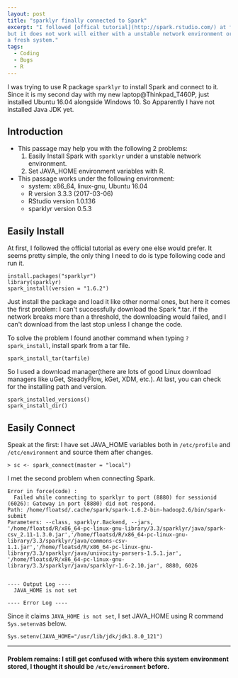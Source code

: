 ```yaml
---
layout: post
title: "sparklyr finally connected to Spark"
excerpt: "I followed [offical tutorial](http://spark.rstudio.com/) at first,
but it does not work will either with a unstable network environment or
a fresh system."
tags:
  - Coding
  - Bugs
  - R
---
```



I was trying to use R package `sparklyr` to install Spark and
connect to it. Since it is my second day with my new
laptop@Thinkpad_T460P, just installed Ubuntu 16.04 alongside
Windows 10. So Apparently I have not installed Java JDK yet.


## Introduction
- This passage may help you with the following 2 problems:
  1. Easily Install Spark with `sparklyr` under a unstable
  network environment.
  2. Set JAVA_HOME environment variables with R.
- This passage works under the following environment:
  - system: x86_64, linux-gnu, Ubuntu 16.04
  - R version 3.3.3 (2017-03-06)
  - RStudio version 1.0.136
  - sparklyr version 0.5.3

## Easily Install
At first, I followed the official tutorial as every one else
would prefer. It seems pretty simple, the only thing I need to
do is type following code and run it.

```
install.packages("sparklyr")
library(sparklyr)
spark_install(version = "1.6.2")
```
Just install the package and load it like other normal ones, but
here it comes the first problem: I can't successfully download the Spark
*.tar. if the network breaks more than a threshold, the downloading
would failed, and I can't download from the last stop unless I change
the code.

To solve the problem I found another command when typing `?spark_install`,
install spark from a tar file.

```
spark_install_tar(tarfile)
```
So I used a download manager(there are lots of good Linux download
managers like uGet, SteadyFlow, kGet, XDM, etc.). At last, you can
check for the installing path and version.

```
spark_installed_versions()
spark_install_dir()
```

## Easily Connect
Speak at the first: I have set JAVA_HOME variables both in `/etc/profile`
and `/etc/environment` and source them after changes.

```
> sc <- spark_connect(master = "local")
```
I met the second problem when connecting Spark.

```
Error in force(code) :
  Failed while connecting to sparklyr to port (8880) for sessionid (6026): Gateway in port (8880) did not respond.
Path: /home/floatsd/.cache/spark/spark-1.6.2-bin-hadoop2.6/bin/spark-submit
Parameters: --class, sparklyr.Backend, --jars, '/home/floatsd/R/x86_64-pc-linux-gnu-library/3.3/sparklyr/java/spark-csv_2.11-1.3.0.jar','/home/floatsd/R/x86_64-pc-linux-gnu-library/3.3/sparklyr/java/commons-csv-1.1.jar','/home/floatsd/R/x86_64-pc-linux-gnu-library/3.3/sparklyr/java/univocity-parsers-1.5.1.jar', '/home/floatsd/R/x86_64-pc-linux-gnu-library/3.3/sparklyr/java/sparklyr-1.6-2.10.jar', 8880, 6026


---- Output Log ----
  JAVA_HOME is not set

---- Error Log ----
```

Since it claims `JAVA_HOME is not set`, I set JAVA_HOME using R
command `Sys.setenv`as below.

```
Sys.setenv(JAVA_HOME="/usr/lib/jdk/jdk1.8.0_121")
```

-----
#### Problem remains: I still get confused with where this system environment stored, I thought it should be `/etc/environment` before.
